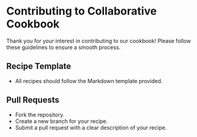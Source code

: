 # Contributing to Collaborative Cookbook

Thank you for your interest in contributing to our cookbook! Please follow these guidelines to ensure a smooth process.

## Recipe Template
- All recipes should follow the Markdown template provided.

## Pull Requests
- Fork the repository.
- Create a new branch for your recipe.
- Submit a pull request with a clear description of your recipe.
